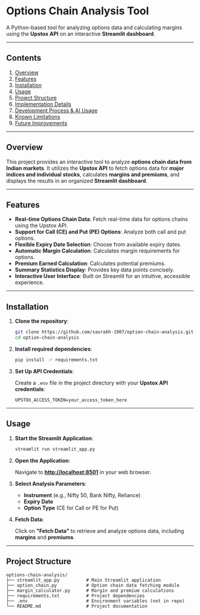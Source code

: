 # **Options Chain Analysis Tool**

A Python-based tool for analyzing options data and calculating margins using the **Upstox API** on an interactive **Streamlit dashboard**.

---

## **Contents**
1. [Overview](#overview)
2. [Features](#features)
3. [Installation](#installation)
4. [Usage](#usage)
5. [Project Structure](#project-structure)
6. [Implementation Details](#implementation-details)
7. [Development Process & AI Usage](#development-process--ai-usage)
8. [Known Limitations](#known-limitations)
9. [Future Improvements](#future-improvements)

---

## **Overview**

This project provides an interactive tool to analyze **options chain data from Indian markets**. It utilizes the **Upstox API** to fetch options data for **major indices and individual stocks**, calculates **margins and premiums**, and displays the results in an organized **Streamlit dashboard**.

---

## **Features**

- **Real-time Options Chain Data**: Fetch real-time data for options chains using the Upstox API.
- **Support for Call (CE) and Put (PE) Options**: Analyze both call and put options.
- **Flexible Expiry Date Selection**: Choose from available expiry dates.
- **Automatic Margin Calculation**: Calculates margin requirements for options.
- **Premium Earned Calculation**: Calculates potential premiums.
- **Summary Statistics Display**: Provides key data points concisely.
- **Interactive User Interface**: Built on Streamlit for an intuitive, accessible experience.

---

## **Installation**

1. **Clone the repository**:

    ```bash
    git clone https://github.com/saurabh-1907/option-chain-analysis.git
    cd option-chain-analysis
    ```

2. **Install required dependencies**:

    ```bash
    pip install -r requirements.txt
    ```

3. **Set Up API Credentials**:

    Create a `.env` file in the project directory with your **Upstox API credentials**:

    ```plaintext
    UPSTOX_ACCESS_TOKEN=your_access_token_here
    ```

---

## **Usage**

1. **Start the Streamlit Application**:

    ```bash
    streamlit run streamlit_app.py
    ```

2. **Open the Application**:

    Navigate to **[http://localhost:8501](http://localhost:8501)** in your web browser.

3. **Select Analysis Parameters**:

    - **Instrument** (e.g., Nifty 50, Bank Nifty, Reliance)
    - **Expiry Date**
    - **Option Type** (CE for Call or PE for Put)

4. **Fetch Data**:

    Click on **"Fetch Data"** to retrieve and analyze options data, including **margins** and **premiums**.

---

## **Project Structure**

```plaintext
options-chain-analysis/
├── streamlit_app.py          # Main Streamlit application
├── option_chain.py           # Option chain data fetching module
├── margin_calculator.py      # Margin and premium calculations
├── requirements.txt          # Project dependencies
├── .env                      # Environment variables (not in repo)
└── README.md                 # Project documentation
